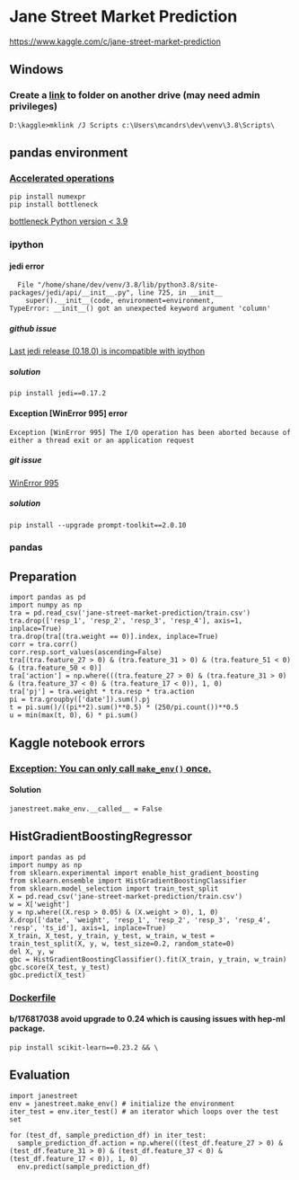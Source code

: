 # Jane Street Market Prediction
https://www.kaggle.com/c/jane-street-market-prediction
## Windows
### Create a [link](https://www.howtogeek.com/howto/16226/complete-guide-to-symbolic-links-symlinks-on-windows-or-linux) to folder on another drive (may need admin privileges)
    D:\kaggle>mklink /J Scripts c:\Users\mcandrs\dev\venv\3.8\Scripts\
## pandas environment
### [Accelerated operations](https://pandas.pydata.org/pandas-docs/stable/user_guide/basics.html?highlight=numexpr#accelerated-operations)
    pip install numexpr
    pip install bottleneck
[bottleneck Python version < 3.9](https://pypi.org/project/Bottleneck/)
### ipython
#### jedi error
      File "/home/shane/dev/venv/3.8/lib/python3.8/site-packages/jedi/api/__init__.py", line 725, in __init__
        super().__init__(code, environment=environment,
    TypeError: __init__() got an unexpected keyword argument 'column'
##### github issue
[Last jedi release (0.18.0) is incompatible with ipython](https://github.com/ipython/ipython/issues/12740)
##### solution
    pip install jedi==0.17.2
#### Exception [WinError 995] error
    Exception [WinError 995] The I/O operation has been aborted because of either a thread exit or an application request
##### git issue
[WinError 995](https://github.com/ipython/ipython/issues/12049)
##### solution
    pip install --upgrade prompt-toolkit==2.0.10
### pandas
## Preparation
    import pandas as pd
    import numpy as np
    tra = pd.read_csv('jane-street-market-prediction/train.csv')
    tra.drop(['resp_1', 'resp_2', 'resp_3', 'resp_4'], axis=1, inplace=True)
    tra.drop(tra[(tra.weight == 0)].index, inplace=True)
    corr = tra.corr()
    corr.resp.sort_values(ascending=False)
    tra[(tra.feature_27 > 0) & (tra.feature_31 > 0) & (tra.feature_51 < 0) & (tra.feature_50 < 0)]
    tra['action'] = np.where(((tra.feature_27 > 0) & (tra.feature_31 > 0) & (tra.feature_37 < 0) & (tra.feature_17 < 0)), 1, 0)
    tra['pj'] = tra.weight * tra.resp * tra.action
    pi = tra.groupby(['date']).sum().pj
    t = pi.sum()/((pi**2).sum()**0.5) * (250/pi.count())**0.5
    u = min(max(t, 0), 6) * pi.sum()
## Kaggle notebook errors
### [Exception: You can only call `make_env()` once.](https://www.kaggle.com/c/jane-street-market-prediction/discussion/204958)
#### Solution
    janestreet.make_env.__called__ = False

## HistGradientBoostingRegressor
    import pandas as pd
    import numpy as np
    from sklearn.experimental import enable_hist_gradient_boosting
    from sklearn.ensemble import HistGradientBoostingClassifier
    from sklearn.model_selection import train_test_split
    X = pd.read_csv('jane-street-market-prediction/train.csv')
    w = X['weight']
    y = np.where((X.resp > 0.05) & (X.weight > 0), 1, 0)
    X.drop(['date', 'weight', 'resp_1', 'resp_2', 'resp_3', 'resp_4', 'resp', 'ts_id'], axis=1, inplace=True)
    X_train, X_test, y_train, y_test, w_train, w_test = train_test_split(X, y, w, test_size=0.2, random_state=0)
    del X, y, w
    gbc = HistGradientBoostingClassifier().fit(X_train, y_train, w_train)
    gbc.score(X_test, y_test)
    gbc.predict(X_test)
### [Dockerfile](https://github.com/Kaggle/docker-python/blob/master/Dockerfile)
#### b/176817038 avoid upgrade to 0.24 which is causing issues with hep-ml package.
    pip install scikit-learn==0.23.2 && \
## Evaluation
    import janestreet
    env = janestreet.make_env() # initialize the environment
    iter_test = env.iter_test() # an iterator which loops over the test set

    for (test_df, sample_prediction_df) in iter_test:
      sample_prediction_df.action = np.where(((test_df.feature_27 > 0) & (test_df.feature_31 > 0) & (test_df.feature_37 < 0) & (test_df.feature_17 < 0)), 1, 0)
      env.predict(sample_prediction_df)
